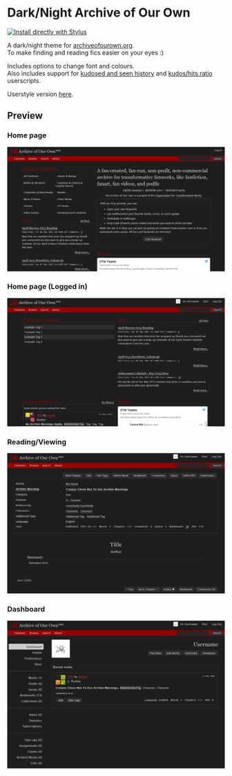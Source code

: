 # Dark/Night Archive of Our Own

[![Install directly with Stylus](https://img.shields.io/badge/Install%20directly%20with-Stylus-238b8b.svg)](https://raw.githubusercontent.com/cicerakes/DarkNight-AO3/master/DarkNightAO3.user.css)

A dark/night theme for [archiveofourown.org](https://archiveofourown.org/).  
To make finding and reading fics easier on your eyes :)

Includes options to change font and colours.  
Also includes support for [kudosed and seen history](https://greasyfork.org/en/scripts/5835-ao3-kudosed-and-seen-history) and [kudos/hits ratio](https://greasyfork.org/en/scripts/3144-ao3-kudos-hits-ratio) userscripts.

Userstyle version [here](https://userstyles.org/styles/97658/dark-night-archive-of-our-own).

## Preview

### Home page
![](https://raw.githubusercontent.com/cicerakes/DarkNight-AO3/master/images/screenshots/homepage.png)

### Home page (Logged in)
![](https://raw.githubusercontent.com/cicerakes/DarkNight-AO3/master/images/screenshots/homepage_logged.png)

### Reading/Viewing
![](https://raw.githubusercontent.com/cicerakes/DarkNight-AO3/master/images/screenshots/reading.png)

### Dashboard
![](https://raw.githubusercontent.com/cicerakes/DarkNight-AO3/master/images/screenshots/dashboard.png)
